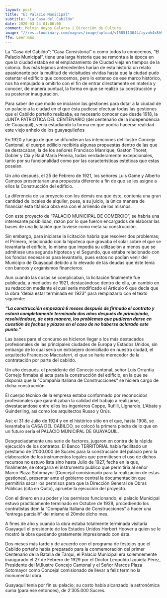 ```yaml
---
layout: post
title: "El Palacio Municipal"
subtitle: "La Casa del Cabildo"
date: 2020-03-24 01:00:00
comment: Melvin Hoyos Galarza | Dirección de Cultura
image: "//res.cloudinary.com/magnvs/image/upload/v1585113044/iyvnh4x8h97z3lrcderm.jpg"
ffw: Leer más
---
```

La “Casa del Cabildo”; “Casa Consistorial” o como todos lo conocemos, “El Palacio Municipal”, tiene una larga historia que se remonta a la época en que la ciudad estaba en el emplazamiento de Ciudad vieja en tiempos de la colonia. Sus más lejanos antecedentes harían de esta historia un relato apasionante por la multitud de vicisitudes vividas hasta que la ciudad pudo ostentar el edificio que conocemos, pero lo extenso de ese marco histórico, nos ha empujado a omitirlo con el fin de entrar directamente en materia y conocer, de manera puntual, la forma en que se realizó su construcción y su posterior inauguración.

Para saber de que modo se iniciaron las gestiones para dotar a la ciudad de un palacio a la ciudad en el que ésta pudiese efectuar todas las gestiones que el Cabildo porteño realizaba, es necesario conocer que desde 1918, la JUNTA PATRIOTICA DEL CENTENARIO (del centenario de la independencia de Guayaquil), venía estudiando la forma en que podría hacerse realidad este viejo anhelo de los guayaquileños

En 1920 y luego de que se difundieran las intenciones del Ilustre Concejo Cantonal, el cuerpo edilicio recibiría algunas propuestas dentro de las que se destacaban, la de los señores Francisco Manrique; Gaston Thoret; Dobler y Cía y Raúl María Pereira, todas verdaderamente excepcionales, tanto por su funcionalidad como por las características estéticas que estas poseían.

Un año después, el 25 de Febrero de 1921, los señores Luis Game y Alberto Campos presentarían una propuesta diferente a fin de que se les asigne a ellos la Construcción del edificio.

La diferencia de su proyecto con los demás era que éste, contenía una gran cantidad de locales de alquiler, pues, a su juicio, la única manera de financiar ésta titánica obra era con el arriendo de los mismos.

Con este proyecto de “PALACIO MUNICIPAL DE COMERCIO”, se habría una interesante posibilidad, razón por lo que fueron  encargados de elaborar las bases de una licitación que tuviese como meta su construcción.

Sin embargo, para iniciarse la licitación habría que resolver dos problemas; el Primero, relacionado con la hipoteca que gravaba el solar sobre el que se levantaría el edificio, lo mismo que impedía su utilización a menos que se admitiese una segunda hipoteca y el Segundo, que estaba relacionado con los fondos necesarios para levantarlo, pues estos no podían venir del Municipio de Guayaquil debido a lo elevado de las deudas que éste tenía con bancos y organismos financieros.

Aun cuando las cosas se complicaban, la licitación finalmente fue publicada, a mediados de 1921, destacándose dentro de ella, un cambio en su redacción mediante el cual sería modificado el Artículo 6 que decía que la obra “debía estar terminada en 1923” para remplazarlo con el texto siguiente:

**_“La construcción empezará 6 meses después de firmado el contrato y estará completamente terminada dos años después de principiada, resolviéndose, de esta manera, los problemas que pudieren darse en cuestión de fechas y plazos en el caso de no haberse aclarado este punto.”_**

Las bases para el concurso se hicieron llegar a los más destacados profesionales de las principales ciudades de Europa y Estados Unidos, sin embargo de lo cual sería un extranjero domiciliado en nuestra ciudad, el arquitecto Francesco Maccaferri, el que se haría merecedor de la contratación por parte del cabildo.

Un año después. el presidente del Concejo cantonal, señor Luis Orrantia Cornejo firmaba el acta para la construcción del edificio, en la que se disponía que la “Compañía Italiana de Construcciones” se hiciera cargo de dicha construcción.

El cuerpo técnico de la empresa estaba conformado por reconocidos profesionales que garantizaban la calidad del trabajo a realizarse, dwestacandose entre ellos los ingenieros Coppe, Rufilli, Lignarolo, L’Abate y Guinderling, así como los arquitectos Russo y Orús.

Así; el 31 de Julio de 1924 y en el histórico sitio en el que, hasta 1908, se levantaba la CASA DEL CABILDO, se colocó la primera piedra de lo que en un futuro sería el PALACIO MUNICIPAL DE GUAYAQUIL.

Desgraciadamente una serie de factores, jugaron en contra de la rápida ejecución de los contratos. El Banco TERRITORIAL había facilitado un préstamo de 2’000.000 de Sucres para la construcción del palacio pero la elaboración de los instrumentos legales que permitiesen el uso de dichos recursos no estuvo lista sino hasta Julio de 1927, fecha en la que, finalmente, se otorgaría el instrumento publico que permitiría al señor Marco Plaza Sotomayor (Concejal comisionado para la realización de estas gestiones), presentar ante el gobierno central la documentación que permitiría sacar los permisos para que la Dirección General de Obras Públicas (cita en Quito), apruebe la ejecución del proyecto.

Con el dinero en su poder y los permisos funcionando, el palacio Municipal estuvo practicamente terminado en Octubre de 1928, procediendo los contratistas dem la “Compañía Italiana de Construcciones” a hacer una “entrega parcialñ” del mismo el 20mde dicho mes.

A fines de año y cuando la obra estaba totalmente terminada visitaría Guayaquil el presidente de los Estados Unidos Herbert Hoover a quien se le mostró la obra quedando gratamente impresionado con ésta.

Dos meses más tarde y de acuerdo con el programa de festejos que el Cabildo porteño había preparado para la conmemoración del primer Centenario de la Batalla de Tarqui, el Palacio Municipal era solemnemente inaugurado el 27 de Febrero de 1929 por el Doctor Leopoldo Izquieta Pérez, Presidente del M.Ilustre Concejo Cantonal y el Señor Marcos Plaza Sotomayor como Concejal comisionado de llevar a feliz termino la monumental obra.

Guayaquil tenía por fin su palacio; su costo había alcanzado la astronómica suma (para ese entonces), de 2’305.000 Sucres.
